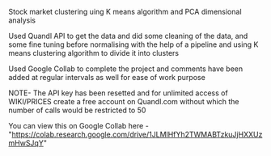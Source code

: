 Stock market clustering uing K means algorithm and PCA dimensional analysis

Used Quandl API to get the data and did some cleaning of the data, and some fine tuning before normalising with the help of a pipeline and using K means clustering algorithm to divide it into clusters

Used Google Collab to complete the project and comments have been added at regular intervals as well for ease of work purpose

NOTE- The API key has been resetted and for unlimited access of WIKI/PRICES create a free account on Quandl.com without which the number of calls would be restricted to 50

You can view this on Google Collab here - "https://colab.research.google.com/drive/1JLMlHfYh2TWMABTzkuJjHXXUzmHwSJqY"
